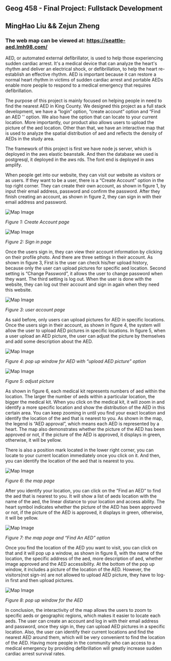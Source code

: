 ## Geog 458 - Final Project: Fullstack Development
## MingHao Liu && Zejun Zheng

### The web map can be viewed at: https://seattle-aed.lmh98.com/

AED, or automated external defibrillator, is used to help those experiencing sudden cardiac arrest. It's a medical device that can analyze the heart's rhythm and deliver an electrical shock, or defibrillation, to help the heart re-establish an effective rhythm. AED is important because it can restore a normal heart rhythm in victims of sudden cardiac arrest and portable AEDs enable more people to respond to a medical emergency that requires defibrillation. 

The purpose of this project is mainly focused on helping people in need to find the nearest AED in King County. We designed this project as a full stack development, we have a “login” option, “create account” option and “Find an AED '' option. We also have the option that can locate to your current location. More importantly, our product also allows users to upload the picture of the aed location. Other than that, we have an interactive map that is used to analyze the spatial distribution of aed and reflects the density of AEDs in the study area. 

The framework of this project is first we have node js server, which is deployed in the aws elastic beanstalk. And then the database we used is postgresql, it deployed in the aws rds. The font end is deployed in aws amplify. 

When people get into our website, they can visit our website as visitors or as users. If they want to be a user, there is a “Create Account” option in the top right corner. They can create their own account, as shown in figure 1, by input their email address, password and confirm the password. After they finish creating an account, as shown in figure 2, they can sign in with their email address and password. 

![Map Image](readmePic/create.png)

_Figure 1: Create Account page_

![Map Image](readmePic/sign-in.png)

_Figure 2:  Sign in  page_

Once the users sign in, they can view their account information by clicking on their profile photo. And there are three settings in their account. As shown in figure 3,  First is the user can check his/her upload history, because only the user can upload pictures for specific aed location. Second setting is “Change Password”, it allows the user to change password when they want. The third setting is log out. When the user is done with the website, they can log out their account and sign in again when they need this website. 

![Map Image](readmePic/hello.png)

_Figure 3:  user account page_

As said before, only users can upload pictures for AED in specific locations. Once the users sign in their account, as shown in figure 4, the system will allow the user to upload AED pictures in specific locations. In figure 5, when a user upload an AED picture, the user can adjust the picture by themselves and add some description about the AED. 

![Map Image](readmePic/upload.jpg)

_Figure 4:  pop up window for AED with “upload AED picture” option_

![Map Image](readmePic/adjust.png)

_Figure 5:  adjust picture_


As shown in figure 6, each medical kit represents numbers of aed within the location. The larger the number of aeds within a particular location, the bigger the medical kit. When you click on the medical kit, it will zoom in and identify a more specific location and show the distribution of the AED in this certain area. You can keep zooming in until you find your exact location and identify the location of the aed that is nearest to you. As shown in the map, the legend is “AED approval”, which means each AED is represented by a heart. The map also demonstrates whether the picture of the AED has been approved or not, if the picture of the AED is approved, it displays in green, otherwise, it will be yellow.

There is also a position mark located in the lower right corner, you can locate to your current location immediately once you click on it. And then, you can identify the location of the aed that is nearest to you. 

![Map Image](readmePic/map.png)

_Figure 6:  the map page_

After you identify your location, you can click on the ”Find an AED” to find the aed that is nearest to you. It will show a list of aeds location with the name of the aed, the linear distance to your location and access ability. The heart symbol indicates whether the picture of the AED has been approved or not, if the picture of the AED is approved, it displays in green, otherwise, it will be yellow.

![Map Image](readmePic/find.png)

_Figure 7:  the map page and “Find An AED” option_

Once you find the location of the AED you want to visit, you can click on that and it will pop up a window, as shown in figure 8, with the name of the location, the specific address of the aed, more description of aed, whether image approved and the AED accessibility. At the bottom of the pop up window, it includes a picture of the location of the AED. However, the visitors(not sign-in) are not allowed to upload AED picture, they have to log-in first and then upload pictures. 

![Map Image](readmePic/pop-up.png)

_Figure 8:  pop up window for the AED_

In conclusion, the interactivity of the map allows the users to zoom to specific aeds or geographic regions, which makes it easier to locate each aeds. The user can create an account and log in with their email address and password, once they sign in, they can upload AED pictures in a specific location. Also, the user can identify their current locations and find the nearest AED around them, which will be very convenient to find the location of the AED. 
Having more people in the community who can access to a medical emergency by providing defibrillation will greatly increase sudden cardiac arrest survival rates.
